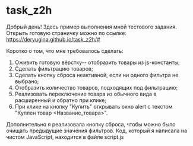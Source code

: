 # task_z2h
Добрый день!
Здесь пример выполнения мной тестового задания.
Открыть готовую страничку можно по ссылке: https://deryugina.github.io/task_z2h/#

Коротко о том, что мне требовалось сделать:
  1. Оживить готовую вёрстку-- отобразить товары из js-константы;
  2. Сделать фильтрацию товаров;
  3. Сделать кнопку сброса неактивной, если ни одного фильтра не выбрано;
  4. Отобразить количество товаров, подходящих под фильтрацию;
  5. Реализовать переключение товара из обычного вида в расширенный и обратно при клике;
  6. При клике на кнопку "Купить" открывать окно alert с текстом "Куплен товар <Название_товара>".
  
Дополнительно я реализовала кнопку сброса, чтобы можно было очищать предыдущие значения фильтров.
Код, который я написала на чистом JavaScript, находится в файле script.js
